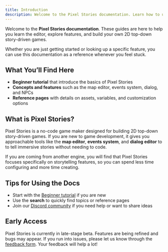 ```yaml
---
title: Introduction
description: Welcome to the Pixel Stories documentation. Learn how to use the editor, explore features, and start building your own story-driven game.
---
```


Welcome to the **Pixel Stories documentation**. These guides are here to help you learn the editor, explore features, and build your own 2D top-down story-driven games.

Whether you are just getting started or looking up a specific feature, you can use this documentation as a reference whenever you feel stuck.

## What You’ll Find Here

- **Beginner tutorial** that introduce the basics of Pixel Stories
- **Concepts and features** such as the map editor, events system, dialog, and NPCs
- **Reference pages** with details on assets, variables, and customization options

## What is Pixel Stories?

Pixel Stories is a no-code game maker designed for building 2D top-down story-driven games. If you are new to game development, it gives you approachable tools like the **map editor**, **events system**, and **dialog editor** to to tell immersive stories without needing to code.

If you are coming from another engine, you will find that Pixel Stories focuses specifically on storytelling features, so you can spend less time configuring and more time creating.

## Tips for Using the Docs

- Start with the [Beginner tutorial](./getting-started) if you are new
- Use the **search** to quickly find topics or reference pages
- Join our [Discord community](https://discord.gg/WTxUC4hEnS) if you need help or want to share ideas

## Early Access

Pixel Stories is currently in late-stage beta. Features are being refined and bugs may appear. If you run into issues, please let us know through the [feedback form](https://forms.gle/76x3G1mkUQpKvbG7A). Your feedback will help a lot!
